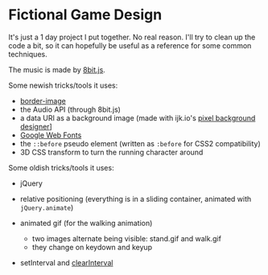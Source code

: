 Fictional Game Design
===================

It's just a 1 day project I put together.  No real reason.  I'll try to clean up the code a bit, so it can 
hopefully be useful as a reference for some common techniques.

The music is made by [8bit.js](https://github.com/meenie/8bit.js).  

Some newish tricks/tools it uses:

 - [border-image](https://developer.mozilla.org/en-US/docs/Web/CSS/border-image)
 - the Audio API (through 8bit.js)
 - a data URI as a background image (made with ijk.io's [pixel background designer](http://ijk.io/img/bg)] 
 - [Google Web Fonts](http://www.google.com/fonts)
 - the `::before` pseudo element (written as `:before` for CSS2 compatibility)
 - 3D CSS transform to turn the running character around
 
 
Some oldish tricks/tools it uses:
 
 - jQuery
 - relative positioning (everything is in a sliding container, animated with `jQuery.animate`)
 - animated gif (for the walking animation)
      - two images alternate being visible: stand.gif and walk.gif
      - they change on keydown and keyup

 - setInterval and [clearInterval](https://developer.mozilla.org/en-US/docs/Web/API/window.clearInterval)
